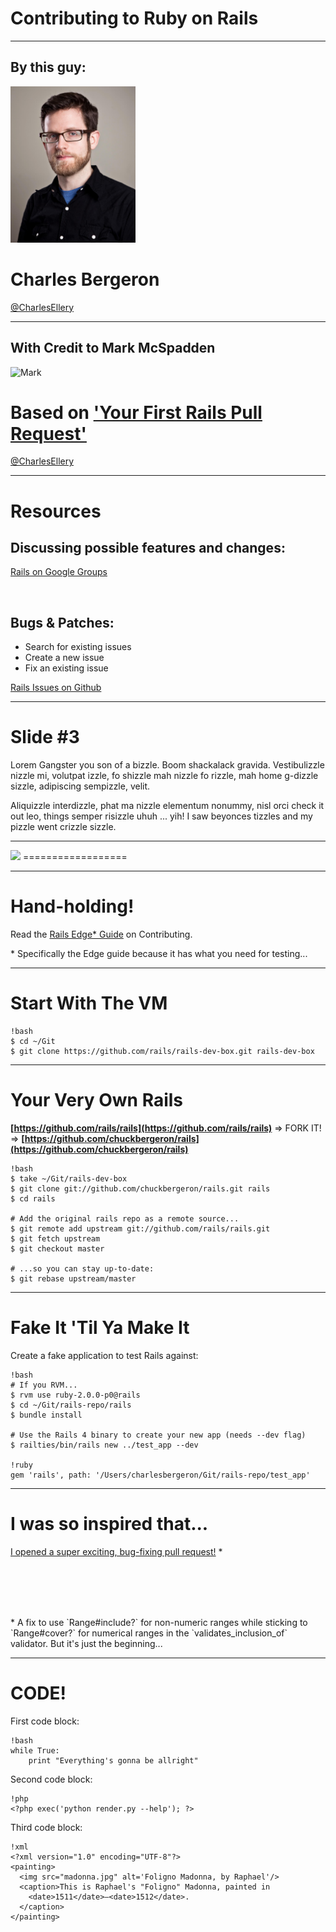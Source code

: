 Contributing to Ruby on Rails
=========

---

By this guy:
---------

<img src="images/chuck.jpg" alt="Chuck" style="width: 200px;"/>

# Charles Bergeron

[@CharlesEllery](http://twitter.com/CharlesEllery)

---

With Credit to Mark McSpadden
---------

<img src="http://qph.is.quoracdn.net/main-thumb-2619439-200-i9Tm2fEcoS0JAe8HPwC9b0Lspu701viA.jpeg" alt="Mark" style="width: 200px;"/>

# Based on ['Your First Rails Pull Request'](http://goo.gl/plMEP)

[@CharlesEllery](http://twitter.com/markmcspadden)

---

Resources
========

## Discussing possible features and changes:

[Rails on Google Groups](https://groups.google.com/forum/?fromgroups#!forum/rubyonrails-core)

<br>

## Bugs & Patches:

- Search for existing issues
- Create a new issue
- Fix an existing issue

[Rails Issues on Github](https://github.com/rails/rails/issues)

---

Slide #3
========

Lorem Gangster you son of a bizzle. Boom shackalack gravida. Vestibulizzle nizzle mi, volutpat izzle, fo shizzle mah nizzle fo rizzle, mah home g-dizzle sizzle, adipiscing sempizzle, velit.

Aliquizzle interdizzle, phat ma nizzle elementum nonummy, nisl orci check it out leo, things semper risizzle uhuh ... yih! I saw beyonces tizzles and my pizzle went crizzle sizzle.

---

<img src="http://tcritic.com/wp-content/uploads/2006/09/rtfm.jpg" style="margin: auto">
==================

---

Hand-holding!
========

Read the [Rails Edge* Guide](http://edgeguides.rubyonrails.org/contributing_to_ruby_on_rails.html) on Contributing.

<p class="footnote">
  * Specifically the Edge guide because it has what you need for testing...
</p>


---

Start With The VM
========

    !bash
    $ cd ~/Git
    $ git clone https://github.com/rails/rails-dev-box.git rails-dev-box

---

Your Very Own Rails
========

**[https://github.com/rails/rails](https://github.com/rails/rails)** => FORK IT! => **[https://github.com/chuckbergeron/rails](https://github.com/chuckbergeron/rails)**

    !bash
    $ take ~/Git/rails-dev-box
    $ git clone git://github.com/chuckbergeron/rails.git rails
    $ cd rails

    # Add the original rails repo as a remote source...
    $ git remote add upstream git://github.com/rails/rails.git
    $ git fetch upstream
    $ git checkout master

    # ...so you can stay up-to-date:
    $ git rebase upstream/master


---

Fake It 'Til Ya Make It
========

Create a fake application to test Rails against:

    !bash
    # If you RVM...
    $ rvm use ruby-2.0.0-p0@rails
    $ cd ~/Git/rails-repo/rails
    $ bundle install

    # Use the Rails 4 binary to create your new app (needs --dev flag)
    $ railties/bin/rails new ../test_app --dev

    !ruby
    gem 'rails', path: '/Users/charlesbergeron/Git/rails-repo/test_app'

---

I was so inspired that...
========

[I opened a super exciting, bug-fixing pull request!](https://github.com/rails/rails/pull/10774) *

<br><br><br><br>

<p class="footnote">
  * A fix to use `Range#include?` for non-numeric ranges while sticking to `Range#cover?` for numerical ranges in the `validates_inclusion_of` validator. But it's just the beginning...
</p>

---

CODE!
========

First code block:

    !bash
    while True:
        print "Everything's gonna be allright"

Second code block:

    !php
    <?php exec('python render.py --help'); ?>

Third code block:

    !xml
    <?xml version="1.0" encoding="UTF-8"?>
    <painting>
      <img src="madonna.jpg" alt='Foligno Madonna, by Raphael'/>
      <caption>This is Raphael's "Foligno" Madonna, painted in
        <date>1511</date>–<date>1512</date>.
      </caption>
    </painting>
